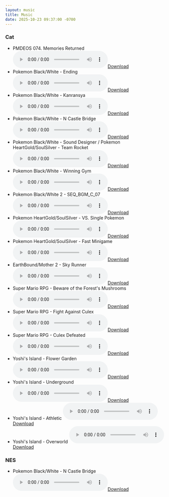 ```yaml
---
layout: music
title: Music
date: 2025-10-23 09:37:00 -0700
---
```


### Cat
 - PMDEOS 074. Memories Returned
   <span class="music-file"><audio controls src="/static/Meow/074. Memories Returned (Katie's Meow).ogg"><i>Audio playback not supported.</i></audio><a href="/static/Meow/074. Memories Returned (Katie's Meow).ogg">Download</a></span>
 - Pokemon Black/White - Ending
   <span class="music-file"><audio controls src="/static/Meow/BWEndingMeow.ogg"><i>Audio playback not supported.</i></audio><a href="/static/Meow/BWEndingMeow.ogg">Download</a></span>
 - Pokemon Black/White - Kanransya
   <span class="music-file"><audio controls src="/static/Meow/KanransyaMeow.ogg"><i>Audio playback not supported.</i></audio><a href="/static/Meow/KanransyaMeow.ogg">Download</a></span>
 - Pokemon Black/White - N Castle Bridge
   <span class="music-file"><audio controls src="/static/Meow/NCastleBridge.ogg"><i>Audio playback not supported.</i></audio><a href="/static/Meow/NCastleBridge.ogg">Download</a></span>
 - Pokemon Black/White - Sound Designer / Pokemon HeartGold/SoulSilver - Team Rocket
   <span class="music-file"><audio controls src="/static/Meow/SEQ_BGM_E_SOUND_DESIGNER_KATIES_MEOW.ogg"><i>Audio playback not supported.</i></audio><a href="/static/Meow/SEQ_BGM_E_SOUND_DESIGNER_KATIES_MEOW.ogg">Download</a></span>
 - Pokemon Black/White - Winning Gym
   <span class="music-file"><audio controls src="/static/Meow/WinningGymWithLoop.ogg"><i>Audio playback not supported.</i></audio><a href="/static/Meow/WinningGymWithLoop.ogg">Download</a></span>
 - Pokemon Black/White 2 - SEQ\_BGM\_C\_07
   <span class="music-file"><audio controls src="/static/Meow/SEQ_BGM_C_07.ogg"><i>Audio playback not supported.</i></audio><a href="/static/Meow/SEQ_BGM_C_07.ogg">Download</a></span>
 - Pokemon HeartGold/SoulSilver - VS. Single Pokemon
   <span class="music-file"><audio controls src="/static/Meow/SEQ_GS_VS_NORAPOKE.ogg"><i>Audio playback not supported.</i></audio><a href="/static/Meow/SEQ_GS_VS_NORAPOKE.ogg">Download</a></span>
 - Pokemon HeartGold/SoulSilver - Fast Minigame
   <span class="music-file"><audio controls src="/static/Meow/SEQ_GS_PT_GAMEF_KATIEMAU.ogg"><i>Audio playback not supported.</i></audio><a href="/static/Meow/SEQ_GS_PT_GAMEF_KATIEMAU.ogg">Download</a></span>
 - EarthBound/Mother 2 - Sky Runner
   <span class="music-file"><audio controls src="/static/Meow/mo2-070.ogg"><i>Audio playback not supported.</i></audio><a href="/static/Meow/mo2-070.ogg">Download</a></span>
 - Super Mario RPG - Beware of the Forest's Mushrooms
   <span class="music-file"><audio controls src="/static/Meow/smr-128.ogg"><i>Audio playback not supported.</i></audio><a href="/static/Meow/smr-128.ogg">Download</a></span>
 - Super Mario RPG - Fight Against Culex
   <span class="music-file"><audio controls src="/static/Meow/smr-207.ogg"><i>Audio playback not supported.</i></audio><a href="/static/Meow/smr-207.ogg">Download</a></span>
 - Super Mario RPG - Culex Defeated
   <span class="music-file"><audio controls src="/static/Meow/smr-208.ogg"><i>Audio playback not supported.</i></audio><a href="/static/Meow/smr-208.ogg">Download</a></span>
 - Yoshi's Island - Flower Garden
   <span class="music-file"><audio controls src="/static/Meow/yi-07.ogg"><i>Audio playback not supported.</i></audio><a href="/static/Meow/yi-07.ogg">Download</a></span>
 - Yoshi's Island - Underground
   <span class="music-file"><audio controls src="/static/Meow/yi-09.ogg"><i>Audio playback not supported.</i></audio><a href="/static/Meow/yi-09.ogg">Download</a></span>
 - Yoshi's Island - Athletic
   <span class="music-file"><audio controls src="/static/Meow/yi-13a.ogg"><i>Audio playback not supported.</i></audio><a href="/static/Meow/yi-13a.ogg">Download</a></span>
 - Yoshi's Island - Overworld
   <span class="music-file"><audio controls src="/static/Meow/yi-14.ogg"><i>Audio playback not supported.</i></audio><a href="/static/Meow/yi-14.ogg">Download</a></span>
### NES
 - Pokemon Black/White - N Castle Bridge
   <span class="music-file"><audio controls src="/static/NES/SEQ_BGM_N_CASTLE_BRIDGE.ogg"><i>Audio playback not supported.</i></audio><a href="/static/NES/SEQ_BGM_N_CASTLE_BRIDGE.ogg">Download</a></span>
